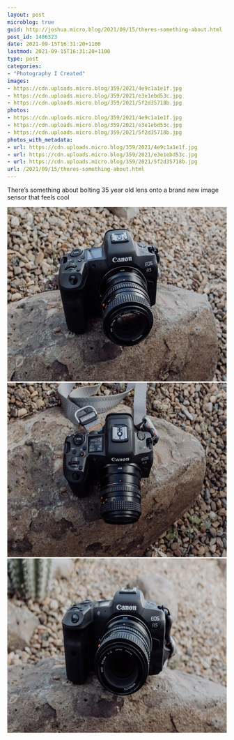 ```yaml
---
layout: post
microblog: true
guid: http://joshua.micro.blog/2021/09/15/theres-something-about.html
post_id: 1406323
date: 2021-09-15T16:31:20+1100
lastmod: 2021-09-15T16:31:20+1100
type: post
categories:
- "Photography I Created"
images:
- https://cdn.uploads.micro.blog/359/2021/4e9c1a1e1f.jpg
- https://cdn.uploads.micro.blog/359/2021/e3e1ebd53c.jpg
- https://cdn.uploads.micro.blog/359/2021/5f2d35718b.jpg
photos:
- https://cdn.uploads.micro.blog/359/2021/4e9c1a1e1f.jpg
- https://cdn.uploads.micro.blog/359/2021/e3e1ebd53c.jpg
- https://cdn.uploads.micro.blog/359/2021/5f2d35718b.jpg
photos_with_metadata:
- url: https://cdn.uploads.micro.blog/359/2021/4e9c1a1e1f.jpg
- url: https://cdn.uploads.micro.blog/359/2021/e3e1ebd53c.jpg
- url: https://cdn.uploads.micro.blog/359/2021/5f2d35718b.jpg
url: /2021/09/15/theres-something-about.html
---
```

There’s something about bolting 35 year old lens onto a brand new image sensor that feels cool 

<img src="uploads/2021/4e9c1a1e1f.jpg" width="600" height="400" alt="" /><img src="uploads/2021/e3e1ebd53c.jpg" width="600" height="400" alt="" /><img src="uploads/2021/5f2d35718b.jpg" width="600" height="400" alt="" />
